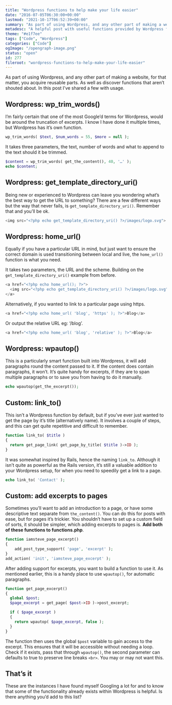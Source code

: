 ```yaml
---
title: "Wordpress functions to help make your life easier"
date: "2016-07-05T06:30:00+00:00"
lastmod: "2021-10-17T06:52:39+00:00"
summary: "As part of using Wordpress, and any other part of making a website, for that matter, you acquire reusable parts. As well as discover functions that aren’t shouted about. In this post I’ve shared a few with usage."
metadesc: "A helpful post with useful functions provided by Wordpress for truncation, URL's, how to add excerpts to pages and more."
theme: "#e1f7ee"
tags: ["Code", "Wordpress"]
categories: ["Code"]
ogImage: "/opengraph-image.png"
status: "open"
id: 277
fileroot: "wordpress-functions-to-help-make-your-life-easier"
---
```


As part of using Wordpress, and any other part of making a website, for that matter, you acquire reusable parts. As well as discover functions that aren’t shouted about. In this post I’ve shared a few with usage.

## Wordpress: wp_trim_words()
I’m fairly certain that one of the most Google’d terms for Wordpress, would be around the truncation of excerpts. I know I have done it multiple times, but Wordpress has it’s own function.

```php
wp_trim_words( $text, $num_words = 55, $more = null ); 
```

It takes three parameters, the text, number of words and what to append to the text should it be trimmed.

```php
$content = wp_trim_words( get_the_content(), 40, '…' ); 
echo $content;
```

## Wordpress: get_template_directory_uri()
Being new or experienced to Wordpress can leave you wondering what’s the best way to get the URL to something? There are a few different ways but the way that never fails, is `get_template_directory_uri()`. Remember that and you’ll be ok.

```php
<img src="<?php echo get_template_directory_uri() ?>/images/logo.svg">
```

## Wordpress: home_url()
Equally if you have a particular URL in mind, but just want to ensure the correct domain is used transitioning between local and live, the `home_url()` function is what you need.

It takes two parameters, the URL and the scheme. Building on the `get_template_directory_uri()` example from before.

```php
<a href="<?php echo home_url(); ?>">
  <img src="<?php echo get_template_directory_uri() ?>/images/logo.svg">
</a>
```

Alternatively, if you wanted to link to a particular page using https.

```php
<a href="<?php echo home_url( 'blog', 'https' ); ?>">Blog</a>
```

Or output the relative URL eg: ‘/blog’.

```php
<a href="<?php echo home_url( 'blog', 'relative' ); ?>">Blog</a>
```

## Wordpress: wpautop()
This is a particularly smart function built into Wordpress, it will add paragraphs round the content passed to it. If the content does contain paragraphs, it won’t. It’s quite handy for excerpts, if they are to span multiple paragraphs or to save you from having to do it manually.

```php
echo wpautop(get_the_excerpt());
```

## Custom: link_to()
This isn’t a Wordpress function by default, but if you’ve ever just wanted to get the page by it’s title (alternatively name). It involves a couple of steps, and this can get quite repetitive and difficult to remember.

```php
function link_to( $title )
{
  return get_page_link( get_page_by_title( $title )->ID );
}
```

It was somewhat inspired by Rails, hence the naming `link_to`. Although it isn’t quite as powerful as the Rails version, it’s still a valuable addition to your Wordpress setup, for when you need to speedily get a link to a page.

```php
echo link_to( 'Contact' );
```

## Custom: add excerpts to pages
Sometimes you’ll want to add an introduction to a page, or have some descriptive text separate from `the_content()`. You can do this for posts with ease, but for pages it’s trickier. You shouldn’t have to set up a custom field of sorts, it should be simpler, which adding excerpts to pages is. **Add both of these functions to functions.php**.

```php
function iamsteve_page_excerpt()
{
    add_post_type_support( 'page', 'excerpt' );
}
add_action( 'init', 'iamsteve_page_excerpt' );
```

After adding support for excerpts, you want to build a function to use it. As mentioned earlier, this is a handy place to use `wpautop()`, for automatic paragraphs.

```php
function get_page_excerpt()
{
  global $post;
  $page_excerpt = get_page( $post->ID )->post_excerpt;

  if ( $page_excerpt )
  {
    return wpautop( $page_excerpt, false );
  }
}
```

The function then uses the global `$post` variable to gain access to the excerpt. This ensures that it will be accessible without needing a loop. Check if it exists, pass that through `wpautop()`, the second parameter can defaults to true to preserve line breaks `<br>`. You may or may not want this.

## That’s it
These are the instances I have found myself Googling a lot for and to know that some of the functionality already exists within Wordpress is helpful. Is there anything you’d add to this list?
